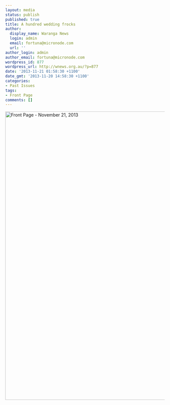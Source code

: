 ```yaml
---
layout: media
status: publish
published: true
title: A hundred wedding frocks
author:
  display_name: Waranga News
  login: admin
  email: fortuna@micronode.com
  url: ''
author_login: admin
author_email: fortuna@micronode.com
wordpress_id: 877
wordpress_url: http://wnews.org.au/?p=877
date: '2013-11-21 01:58:30 +1100'
date_gmt: '2013-11-20 14:58:30 +1100'
categories:
- Past Issues
tags:
- Front Page
comments: []
---
```


<a href="http://wnews.org.au/wp-content/uploads/2013/11/frontpage-20131121.pdf"><img class="alignnone size-full wp-image-875" alt="Front Page - November 21, 2013" src="http://wnews.org.au/wp-content/uploads/2013/11/frontpage-20131121.png" width="624" height="907" /></a>
